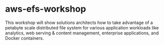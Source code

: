 # aws-efs-workshop
This workshop will show solutions architects how to take advantage of a petabyte scale distributed file system for various application workloads like analytics, web serving &amp; content management, enterprise applications, and Docker containers.
